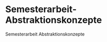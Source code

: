 Semesterarbeit-Abstraktionskonzepte
===================================

Semesterarbeit Abstraktionskonzepte
